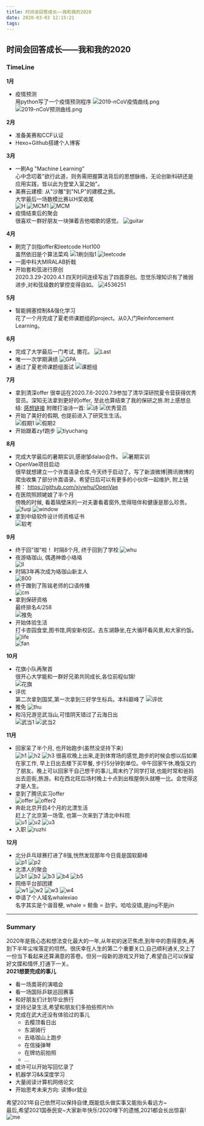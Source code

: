 ```yaml
---
title: 时间会回答成长——我和我的2020
date: 2020-03-03 12:15:21
tags:
---
```

## 时间会回答成长——我和我的2020
### TimeLine
**1月**
- 疫情预测  
用python写了一个疫情预测程序
![2019-nCoV疫情曲线.png](2019-nCoV疫情曲线.png) 
![2019-nCoV预测曲线.png](myPlot.png)  

**2月**
- 准备美赛和CCF认证
- Hexo+Github搭建个人博客  

**3月**
- 一刷Ag "Machine Learning"  
心中念叨着"欲行此道，则务需把握算法背后的思想脉络，无论创新科研还是应用实践，皆以此为登堂入室之始"。
- 美赛云建模: 从"沙雕"到"NLP"的建模之旅。  
大学最后一场数模比赛以H奖收尾  
![H](H.png) 
![MCM1](MCM1.jpg) 
![MCM](MCM2.jpg) 
- 疫情结束后的聚会  
很喜欢一群好朋友一块弹着吉他唱歌的感觉。
![guitar](guitar.jpg) 

**4月**
- 刷完了剑指offer和leetcode Hot100  
虽然依旧是个算法菜鸡
![1刷剑指1](1刷剑指1.png)
![leetcode](leetcode1.png)  
- 一面中科大MIRALAB折戟
- 开始套和弦进行原创  
2020.3.29-2020.4.1 四天时间连续写出了四首原创。忽觉乐理知识有了微弱进步,对和弦级数的掌控变得自如。
![4536251](4536251.png)  

**5月**
- 智能拥塞控制&&强化学习  
花了一个月完成了夏老师课题组的project。从0入门Reinforcement Learning。

**6月**
- 完成了大学最后一门考试, 撒花。
![Last](Last.png)
- 唯一一次学期满绩
![GPA](GPA.jpg)
- 通过了夏老师课题组面试
![课题组](课题组.png)


**7月**
- 拿到清深offer
很幸运在2020.7.6-2020.7.9参加了清华深研院夏令营获得优秀营员。深知无法拿到更好的offer, 至此也算结束了我的保研之旅.附上感想总结: 
[感想链接](https://xjywhu.github.io/2020/08/20/20200709-夏令营感想/)
附赠打油诗一首:
![诗](诗.png)
![优秀营员](优秀营员.png)
- 开始了美好的假期, 也提前进入了研究生生活。  
![假期1](假期1.jpeg)
![假期2](假期2.jpg)  
- 开始跟着zyf跑步
![tiyuchang](tiyuchang.jpg)  

**8月**
- 完成大学最后的暑期实训,感谢邹dalao合作。
![暑期实训](暑期实训.png)
- OpenVae项目启动  
很早就想建立一个许嵩语录仓库,今天终于启动了。写了新浪微博|腾讯微博的爬虫收集了部分许嵩语录。希望日后可以有更多的小伙伴一起维护, 附上链接：
https://github.com/xjywhu/OpenVae 
- 在医院照顾姥娘了半个月  
傍晚的时候, 看着隔壁床的一对夫妻看着窗外,觉得陪伴和健康是那么珍贵。  
![fuqi](fuqi.jpg)
![window](window.jpg)
- 拿到中级软件设计师资格证书  
![软考](软考.png)


**9月**
- 终于回"珈"啦！
时隔8个月, 终于回到了学校
![whu](whu.jpg)
- 夜游珞珈山, 偶遇神兽小珞珞  
![ll](ll.jpg)
- 时隔3年再次成为珞珈山新主人  
![800](800.jpg)
- 终于蹭到了陈铭老师的口语传播  
![cm](cm.jpg)
- 拿到保研资格  
最终排名4/258  
![推免](推免.png)
- 开始体验生活  
打卡杏园食堂,图书馆,网安新校区。去东湖静坐,在大循环看风景,和大家约饭。
![life](life.jpg)  
![fan](fan.jpg)  

**10月**
- 花旗小队再聚首  
很开心大学能和一群好兄弟共同成长,各位前程似锦!  
![花旗](花旗.jpg)
- 评优  
第二次拿到国奖,第一次拿到三好学生标兵。本科巅峰了
![评优](评优.png)
- 推免
![thu](thu.png)
- 和冯兄游览武当山,可惜阴天错过了云海日出  
![武当1](武当1.jpg)
![武当2](武当2.jpg)

**11月**
- 回家呆了半个月, 也开始跑步(虽然没坚持下来)  
![h1](h1.jpg)
![h2](h2.jpg)
![h3](h3.jpg)
很喜欢晚上出来,走到体育场的感觉,跑步的时候会想以后如果在家工作, 早上日出去楼下买早餐, 步行5分钟到单位。中午回家午休,晚饭又约了朋友。晚上可以回家干自己想干的事儿,周末约了同学打球,也能时常和爸妈出去逛街,旅游。和在西北旺后场村晚上十点到出租屋倒头就睡一比。会觉得这才是人生。
- 拿到了腾讯实习offer  
![offer](offer.png)
![offer2](offer2.png)
- 奔赴北京开启4个月的北漂生活  
赶上了北京第一场雪, 也第一次来到了清北中科院  
![u1](u1.jpg)
![u2](u2.jpg)
![u3](u3.jpg)  
- 入职
![ruzhi](ruzhi.jpg)  


**12月**
- 北分乒乓球赛打进了8强,恍然发现那年今日竟是国软巅峰  
![p1](p1.jpg)
![p2](p2.png)
- 北漂人的聚会  
![b1](b1.jpg)
![b2](b2.jpg)
![b3](b3.jpg)
![b4](b4.jpg)
![b5](b5.jpg)
- 网络平台部团建  
![w1](w1.jpg)
![w2](w2.jpg)
![w3](w3.jpg)
![w4](w4.jpg)  
- 申请了个人域名whalexiao  
名字其实是个谐音梗, whale = 鲸鱼 = 劲宇。哈哈没错,是jing不是jin

---
### Summary
2020年是我心态和想法变化最大的一年,从年初的迷茫焦虑,到年中的患得患失,再到下半年尘埃落定的坦然。很庆幸在人生的第二个重要关口,自己顺利通关,交上了一份当下看起来还算满意的答卷。但另一段新的游戏又开始了,希望自己可以保留好文牒和情怀,打通下一关。  
**2021想要完成的事儿**
- 看一场嵩哥的演唱会
- 看一场国际乒联巡回赛事
- 和好朋友们计划毕业旅行
- 坚持记录生活,希望和朋友们多拍些照片hh
- 完成在武大还没有体验过的事儿
    - 去樱顶看日出
    - 东湖骑行
    - 去珞珈山上跑步
    - 在信操弹琴
    - 在牌坊前拍照
    - ...
- 或许可以开始写回忆录了
- 机器学习&&深度学习
- 大量阅读计算机网络论文
- 开始思考未来方向: 读博or就业  

希望2021年自己依然可以保持自律,既能低头做实事又能抬头看远方~  
最后,希望2021国泰民安~大家新年快乐!2020埋下的遗憾,2021都会长出惊喜!
![me](me.jpg)  